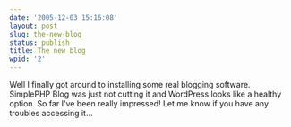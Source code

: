 ```yaml
---
date: '2005-12-03 15:16:08'
layout: post
slug: the-new-blog
status: publish
title: The new blog
wpid: '2'
---
```


Well I finally got around to installing some real blogging software. SimplePHP Blog was just not cutting it and WordPress looks like a healthy option. So far I've been really impressed! Let me know if you have any troubles accessing it...
